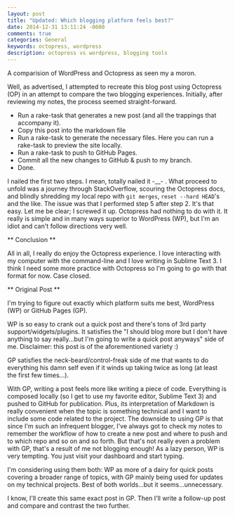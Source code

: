 ```yaml
---
layout: post
title: "Updated: Which blogging platform feels best?"
date: 2014-12-31 13:11:24 -0600
comments: true
categories: General
keywords: octopress, wordpress
description: octopress vs wordpress, blogging tools
---
```


A comparision of WordPress and Octopress as seen my a moron.
<!-- more -->

Well, as advertised, I attempted to recreate this blog post using Octopress (OP) in an attempt to compare the two blogging experiences. Initially, after reviewing my notes, the process seemed straight-forward.

* Run a rake-task that generates a new post (and all the trappings that accompany it).
* Copy this post into the markdown file
* Run a rake-task to generate the necessary files. Here you can run a rake-task to preview the site locally.
* Run a rake-task to push to GitHub Pages.
* Commit all the new changes to GitHub & push to my branch.
* Done.

I nailed the first two steps. I mean, totally nailed it -__- . What proceed to unfold was a journey through StackOverflow, scouring the Octopress docs, and blindly shredding my local repo with `git merges`, `reset --hard HEAD`'s and the like. The issue was that I performed step 5 after step 2. It's that easy. Let me be clear; I screwed it up. Octopress had nothing to do with it. It really is simple and in many ways superior to WordPress (WP), but I'm an idiot and can't follow directions very well.

** Conclusion **

All in all, I really do enjoy the Octopress experience. I love interacting with my computer with the command-line and I love writing in Sublime Text 3. I think I need some more practice with Octopress so I'm going to go with that format for now. Case closed.

** Original Post **

I'm trying to figure out exactly which platform suits me best, WordPress (WP) or GitHub Pages (GP).

WP is so easy to crank out a quick post and there's tons of 3rd party support/widgets/plugins. It satisfies the "I should blog more but I don't have anything to say really...but I'm going to write a quick post anyways" side of me. Disclaimer: this post is of the aforementioned variety :)

GP satisfies the neck-beard/control-freak side of me that wants to do everything his damn self even if it winds up taking twice as long (at least the first few times...).

With GP, writing a post feels more like writing a piece of code. Everything is composed locally (so I get to use my favorite editor, Sublime Text 3) and pushed to GitHub for publication. Plus, its interpretation of Markdown is really convenient when the topic is something technical and I want to include some code related to the project. The downside to using GP is that since I'm such an infrequent blogger, I've always got to check my notes to remember the workflow of how to create a new post and where to push and to which repo and so on and so forth. But that's not really even a problem with GP, that's a result of me not blogging enough! As a lazy person, WP is very tempting. You just visit your dashboard and start typing.

I'm considering using them both: WP as more of a dairy for quick posts covering a broader range of topics, with GP mainly being used for updates on my technical projects. Best of both worlds...but it seems...unnecessary.

I know, I'll create this same exact post in GP. Then I'll write a follow-up post and compare and contrast the two further.
